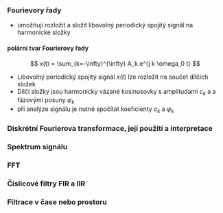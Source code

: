 ### Fourievory řady
- umožňují rozložit a složit libovolný periodický spojitý signál na harmonické složky

#### polární tvar Fourierovy řady
$$
x(t) = \sum_{k=-\infty}^{\infty} A_k e^{j k \omega_0 t}
$$
- Libovolný periodický spojitý signál $x(t)$ lze rozložit na součet dílčích složek
- Dílčí složky jsou harmonicky vázané kosinusovky s amplitudami $c_k$ a a fázovými posuny $\varphi_k$
- při analýze signálu je nutné spočítat koeficienty $c_k$ a $\varphi_k$


### Diskrétní Fourierova transformace, její použití a interpretace

### Spektrum signálu

### FFT

### Číslicové filtry FIR a IIR

### Filtrace v čase nebo prostoru
